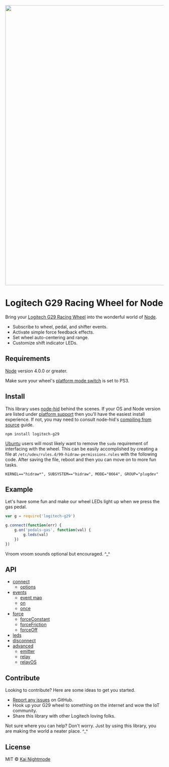<img src="https://raw.githubusercontent.com/nightmode/logitech-g29/master/images/header.png" width="888" alt="">

# Logitech G29 Racing Wheel for Node

Bring your [Logitech G29 Racing Wheel](https://www.logitechg.com/en-us/products/driving/driving-force-racing-wheel.html) into the wonderful world of [Node](https://nodejs.org/en/).

* Subscribe to wheel, pedal, and shifter events.
* Activate simple force feedback effects.
* Set wheel auto-centering and range.
* Customize shift indicator LEDs.

## Requirements

[Node](https://nodejs.org/en/) version 4.0.0 or greater.

Make sure your wheel's [platform mode switch](http://support.logitech.com/en_us/article/Set-the-G29-racing-wheel-for-Playstation-4-Playstation-3-or-PC-platforms?product=a0qi0000006PmxKAAS) is set to PS3.

## Install

This library uses [node-hid](https://github.com/node-hid/node-hid) behind the scenes. If your OS and Node version are listed under [platform support](https://github.com/node-hid/node-hid/blob/master/README.md#platform-support) then you'll have the easiest install experience. If not, you may need to consult node-hid's [compiling from source](https://github.com/node-hid/node-hid#compiling-from-source) guide.

```
npm install logitech-g29
```

[Ubuntu](http://www.ubuntu.com/desktop) users will most likely want to remove the `sudo` requirement of interfacing with the wheel. This can be easily accomplished by creating a file at `/etc/udev/rules.d/99-hidraw-permissions.rules` with the following code. After saving the file, reboot and then you can move on to more fun tasks.

```
KERNEL=="hidraw*", SUBSYSTEM=="hidraw", MODE="0664", GROUP="plugdev"
```

## Example

Let's have some fun and make our wheel LEDs light up when we press the gas pedal.

```js
var g = require('logitech-g29')

g.connect(function(err) {
    g.on('pedals-gas', function(val) {
        g.leds(val)
    })
})
```

Vroom vroom sounds optional but encouraged. ^\_^

## API

* [connect](docs/api.md#connect)
  * [options](docs/api.md#options)
* [events](docs/api.md#events)
  * [event map](docs/api.md#event-map)
  * [on](docs/api.md#on)
  * [once](docs/api.md#once)
* [force](docs/api.md#force)
  * [forceConstant](docs/api.md#forceconstant)
  * [forceFriction](docs/api.md#forcefriction)
  * [forceOff](docs/api.md#forceoff)
* [leds](docs/api.md#leds)
* [disconnect](docs/api.md#disconnect)
* [advanced](docs/api.md#advanced)
  * [emitter](docs/api.md#emitter)
  * [relay](docs/api.md#relay)
  * [relayOS](docs/api.md#relayos)

## Contribute

Looking to contribute? Here are some ideas to get you started.

* [Report any issues](https://github.com/nightmode/logitech-g29/issues) on GitHub.
* Hook up your G29 wheel to something on the internet and wow the IoT community.
* Share this library with other Logitech loving folks.

Not sure where you can help? Don't worry. Just by using this library, you are making the world a neater place. ^\_^

## License

MIT © [Kai Nightmode](https://forestmist.org)